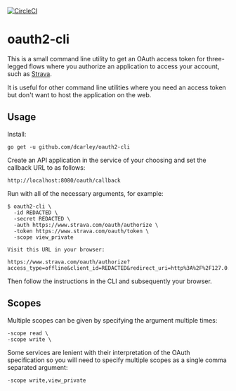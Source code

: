 [![CircleCI](https://circleci.com/gh/dcarley/oauth2-cli.svg?style=svg)](https://circleci.com/gh/dcarley/oauth2-cli)

# oauth2-cli

This is a small command line utility to get an OAuth access token for
three-legged flows where you authorize an application to access your
account, such as [Strava][].

[Strava]: http://strava.github.io/api/partner/v3/oauth/

It is useful for other command line utilities where you need an access token
but don't want to host the application on the web.

## Usage

Install:

    go get -u github.com/dcarley/oauth2-cli

Create an API application in the service of your choosing and set the
callback URL to as follows:

    http://localhost:8080/oauth/callback

Run with all of the necessary arguments, for example:

    $ oauth2-cli \
      -id REDACTED \
      -secret REDACTED \
      -auth https://www.strava.com/oauth/authorize \
      -token https://www.strava.com/oauth/token \
      -scope view_private

    Visit this URL in your browser:

    https://www.strava.com/oauth/authorize?access_type=offline&client_id=REDACTED&redirect_uri=http%3A%2F%2F127.0.0.1%3A8080%2Foauth%2Fcallback&response_type=code&scope=view_private&state=REDACTED

Then follow the instructions in the CLI and subsequently your browser.

## Scopes

Multiple scopes can be given by specifying the argument multiple times:

    -scope read \
    -scope write \

Some services are lenient with their interpretation of the OAuth
specification so you will need to specify multiple scopes as a single comma
separated argument:

    -scope write,view_private
